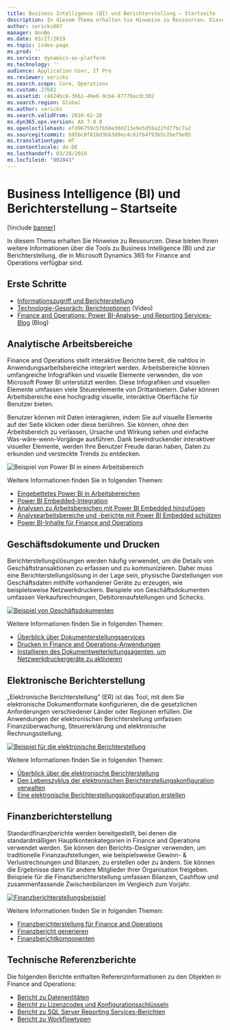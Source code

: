 ```yaml
---
title: Business Intelligence (BI) und Berichterstellung – Startseite
description: In diesem Thema erhalten Sie Hinweise zu Ressourcen. Diese bieten Ihnen weitere Informationen über die Tools zu Business Intelligence und zur Berichterstellung, die in Microsoft Dynamics 365 for Finance and Operations verfügbar sind.
author: sericks007
manager: AnnBe
ms.date: 03/27/2019
ms.topic: index-page
ms.prod: ''
ms.service: dynamics-ax-platform
ms.technology: ''
audience: Application User, IT Pro
ms.reviewer: sericks
ms.search.scope: Core, Operations
ms.custom: 27681
ms.assetid: c4624bc8-3661-49e6-9cb4-87778acdc302
ms.search.region: Global
ms.author: sericks
ms.search.validFrom: 2016-02-28
ms.dyn365.ops.version: AX 7.0.0
ms.openlocfilehash: efd96759c5fb50e30d213e9e5d58a22fd77bc7a2
ms.sourcegitcommit: b95bc0f81bd3bb3d9ec4c61f64f93b5c2bef9e05
ms.translationtype: HT
ms.contentlocale: de-DE
ms.lasthandoff: 03/28/2019
ms.locfileid: "902841"
---
```

# <a name="business-intelligence-bi-and-reporting-home-page"></a>Business Intelligence (BI) und Berichterstellung – Startseite

[!include [banner](../includes/banner.md)]

In diesem Thema erhalten Sie Hinweise zu Ressourcen. Diese bieten Ihnen weitere Informationen über die Tools zu Business Intelligence (BI) und zur Berichterstellung, die in Microsoft Dynamics 365 for Finance and Operations verfügbar sind.

## <a name="get-started"></a>Erste Schritte
- [Informationszugriff und Berichterstellung](information-access-reporting.md)
- [Technologie-Gespräch: Berichtoptionen](https://www.youtube.com/watch?v=NzZONjKs5xA) (Video)
- [Finance and Operations: Power BI-Analyse- und Reporting Services-Blog](https://community.dynamics.com/365/financeandoperations/b/powerbianalyticsandreporting) (Blog)

## <a name="analytical-workspaces"></a>Analytische Arbeitsbereiche
Finance and Operations stellt interaktive Berichte bereit, die nahtlos in Anwendungsarbeitsbereiche integriert werden. Arbeitsbereiche können umfangreiche Infografiken und visuelle Elemente verwenden, die von Microsoft Power BI unterstützt werden. Diese Infografiken und visuellen Elemente umfassen viele Steuerelemente von Drittanbietern. Daher können Arbeitsbereiche eine hochgradig visuelle, interaktive Oberfläche für Benutzer bieten.

Benutzer können mit Daten interagieren, indem Sie auf visuelle Elemente auf der Seite klicken oder diese berühren. Sie können, ohne den Arbeitsbereich zu verlassen, Ursache und Wirkung sehen und einfache Was-wäre-wenn-Vorgänge ausführen. Dank beeindruckender interaktiver visueller Elemente, werden Ihre Benutzer Freude daran haben, Daten zu erkunden und versteckte Trends zu entdecken.

![Beispiel von Power BI in einem Arbeitsbereich](./media/Power-BI-in-D365-Workspace.png)

Weitere Informationen finden Sie in folgenden Themen:

- [Eingebettetes Power BI in Arbeitsbereichen](embed-power-bi-workspaces.md)
- [Power BI Embedded-Integration](power-bi-embedded-integration.md)
- [Analysen zu Arbeitsbereichen mit Power BI Embedded hinzufügen](add-analytics-tab-workspaces.md)
- [Analysearbeitsbereiche und -berichte mit Power BI Embedded schützen](secure-analytical-workspaces.md)
- [Power BI-Inhalte für Finance and Operations](power-bi-home-page.md)

## <a name="business-documents-and-printing"></a>Geschäftsdokumente und Drucken
Berichterstellungslösungen werden häufig verwendet, um die Details von Geschäftstransaktionen zu erfassen und zu kommunizieren. Daher muss eine Berichterstellungslösung in der Lage sein, physische Darstellungen von Geschäftsdaten mithilfe vorhandener Geräte zu erzeugen, wie beispielsweise Netzwerkdruckern. Beispiele von Geschäftsdokumenten umfassen Verkaufsrechnungen, Debitorenaufstellungen und Schecks.

[![Beispiel von Geschäftsdokumenten](./media/image-of-business-documents-1024x632.png)](./media/image-of-business-documents.png)

Weitere Informationen finden Sie in folgenden Themen:

- [Überblick über Dokumenterstellungsservices](document-reporting-services.md)
- [Drucken in Finance and Operations-Anwendungen](print-documents.md)
- [Installieren des Dokumentweiterleitungsagenten, um Netzwerkdruckergeräte zu aktivieren](install-document-routing-agent.md)

## <a name="electronic-reporting"></a>Elektronische Berichterstellung
„Elektronische Berichterstellung” (ER) ist das Tool, mit dem Sie elektronische Dokumentformate konfigurieren, die die gesetzlichen Anforderungen verschiedener Länder oder Regionen erfüllen. Die Anwendungen der elektronischen Berichterstellung umfassen Finanzüberwachung, Steuererklärung und elektronische Rechnungsstellung.

[![Beispiel für die elektronische Berichterstellung](./media/electronic-reporting-example.png)](./media/electronic-reporting-example.png)

Weitere Informationen finden Sie in folgenden Themen:

- [Überblick über die elektronische Berichterstellung](general-electronic-reporting.md)
- [Den Lebenszyklus der elektronischen Berichterstellungskonfiguration verwalten](general-electronic-reporting-manage-configuration-lifecycle.md)
- [Eine elektronische Berichterstellungskonfiguration erstellen](electronic-reporting-configuration.md)

## <a name="financial-reporting"></a>Finanzberichterstellung
Standardfinanzberichte werden bereitgestellt, bei denen die standardmäßigen Hauptkontenkategorien in Finance and Operations verwendet werden. Sie können den Berichts-Designer verwenden, um traditionelle Finanzaufstellungen, wie beispielsweise Gewinn- & Verlustrechnungen und Bilanzen, zu erstellen oder zu ändern. Sie können die Ergebnisse dann für andere Mitglieder Ihrer Organisation freigeben. Beispiele für die Finanzberichterstellung umfassen Bilanzen, Cashflow und zusammenfassende Zwischenbilanzen im Vergleich zum Vorjahr.

[![Finanzberichterstellungsbeispiel](./media/financial-reporting-example.png)](./media/financial-reporting-example.png)

Weitere Informationen finden Sie in folgenden Themen:

- [Finanzberichterstellung für Finance and Operations](financial-reporting-intro.md)
- [Finanzbericht generieren](generate-financial-report.md)
- [Finanzberichtkomponenten](financial-report-components.md)

## <a name="technical-reference-reports"></a>Technische Referenzberichte
Die folgenden Berichte enthalten Referenzinformationen zu den Objekten in Finance and Operations:

- [Bericht zu Datenentitäten](../data-entities/data-entities-report.md)
- [Bericht zu Lizenzcodes und Konfigurationsschlüsseln](../sysadmin/license-codes-configuration-keys-report.md)
- [Bericht zu SQL Server Reporting Services-Berichten](SSRS-report.md)
- [Bericht zu Workflowtypen](../../fin-and-ops/organization-administration/workflow-types-report.md)
